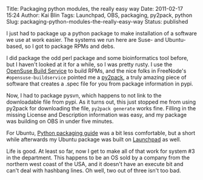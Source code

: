 Title: Packaging python modules, the really easy way
Date: 2011-02-17 15:24
Author: Kai Blin
Tags: Launchpad, OBS, packaging, py2pack, python
Slug: packaging-python-modules-the-really-easy-way
Status: published

I just had to package up a python package to make installation of a
software we use at work easier. The systems we run here are Suse- and
Ubuntu-based, so I got to package RPMs and debs.

I did package the odd perl package and some bioinformatics tool before,
but I haven't looked at it for a while, so I was pretty rusty. I use the
[OpenSuse Build Service](http://build.opensuse.org/) to build RPMs, and
the nice folks in FreeNode's `#opensuse-buildservice` pointed me a
[py2pack](http://saschpe.wordpress.com/2010/12/12/braindead-python-packaging/),
a truly amazing piece of software that creates a .spec file for you from
package information in pypi.

Now, I had to package pysvn, which happens to not link to the
downloadable file from pypi. As it turns out, this just stopped me from
using py2pack for downloading the file, `py2pack generate` works fine.
Filling in the missing License and Description information was easy, and
my package was building on OBS in under five minutes.

For Ubuntu, [Python packaging
guide](https://wiki.ubuntu.com/PackagingGuide/Python) was a bit less
comfortable, but a short while afterwards my Ubuntu package was built on
[Launchpad](https://launchpad.net/) as well.

Life is good. At least so far, now I get to make all of that work for
system \#3 in the department. This happens to be an OS sold by a company
from the northern west coast of the USA, and it doesn't have an execute
bit and can't deal with hashbang lines. Oh well, two out of three isn't
too bad.
